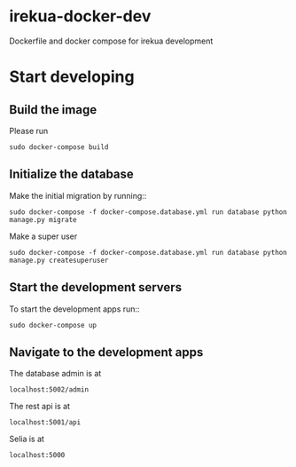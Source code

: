 # irekua-docker-dev
Dockerfile and docker compose for irekua development

# Start developing

## Build the image

Please run

    sudo docker-compose build
  
  
## Initialize the database

Make the initial migration by running::

    sudo docker-compose -f docker-compose.database.yml run database python manage.py migrate
  
Make a super user

    sudo docker-compose -f docker-compose.database.yml run database python manage.py createsuperuser
  
  
## Start the development servers

To start the development apps run::

    sudo docker-compose up
    
## Navigate to the development apps

The database admin is at

    localhost:5002/admin
    
The rest api is at

    localhost:5001/api
    
 Selia is at
 
    localhost:5000
